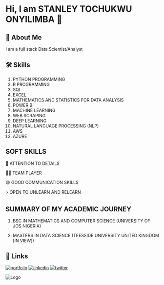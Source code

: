 
# Hi, I am STANLEY TOCHUKWU ONYILIMBA 👋


## 🚀 About Me
I am a full stack Data Scientist/Analyst


## 🛠 Skills
1. PYTHON PROGRAMMING
2. R PROGRAMMING
3. SQL
4. EXCEL
5. MATHEMATICS AND STATISTICS FOR DATA ANALYSIS
6. POWER BI
7. MACHINE LEARNING
8. WEB SCRAPING
9. DEEP LEARNING
10. NATURAL LANGUAGE PROCESSING (NLP)
11. AWS
12. AZURE
    



## SOFT SKILLS

🧠 ATTENTION TO DETAILS

👯‍♀️ TEAM PLAYER

😄 GOOD COMMUNICATION SKILLS

⚡️ OPEN TO UNLEARN AND RELEARN


## SUMMARY OF MY ACADEMIC JOURNEY

1. BSC IN MATHEMATICS AND COMPUTER SCIENCE (UNIVERSITY OF JOS NIGERIA)

2. MASTERS IN DATA SCIENCE (TEESSIDE UNIVERSITY UNITED KINGDOM [IN VIEW])


## 🔗 Links
[![portfolio](https://img.shields.io/badge/my_portfolio-000?style=for-the-badge&logo=ko-fi&logoColor=white)](https://katherineoelsner.com/)
[![linkedin](https://img.shields.io/badge/linkedin-0A66C2?style=for-the-badge&logo=linkedin&logoColor=white)](https://www.linkedin.com/in/stanley-onyilimba-b195ab101/)
[![twitter](https://img.shields.io/badge/twitter-1DA1F2?style=for-the-badge&logo=twitter&logoColor=white)](https://twitter.com/)


![Logo](https://github-readme-stats.vercel.app/api?username=stankovix&&show_icons=true&title_color=ffffff&icon_color=bb2acf&text_color=daf7dc&bg_color=151515)

